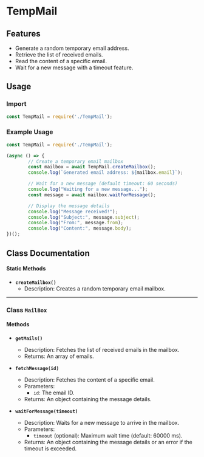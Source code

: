# TempMail

## Features

- Generate a random temporary email address.
- Retrieve the list of received emails.
- Read the content of a specific email.
- Wait for a new message with a timeout feature.

## Usage

### Import

```javascript
const TempMail = require('./TempMail');
```

### Example Usage

```javascript
const TempMail = require('./TempMail');

(async () => {
        // Create a temporary email mailbox
        const mailbox = await TempMail.createMailbox();
        console.log(`Generated email address: ${mailbox.email}`);

        // Wait for a new message (default timeout: 60 seconds)
        console.log("Waiting for a new message...");
        const message = await mailbox.waitForMessage();

        // Display the message details
        console.log("Message received!");
        console.log("Subject:", message.subject);
        console.log("From:", message.from);
        console.log("Content:", message.body);
})();
```

## Class Documentation

#### Static Methods

- **`createMailbox()`**
  - Description: Creates a random temporary email mailbox.
---

### Class `MailBox`

#### Methods

- **`getMails()`**
  - Description: Fetches the list of received emails in the mailbox.
  - Returns: An array of emails.

- **`fetchMessage(id)`**
  - Description: Fetches the content of a specific email.
  - Parameters:
    - `id`: The email ID.
  - Returns: An object containing the message details.

- **`waitForMessage(timeout)`**
  - Description: Waits for a new message to arrive in the mailbox.
  - Parameters:
    - `timeout` (optional): Maximum wait time (default: 60000 ms).
  - Returns: An object containing the message details or an error if the timeout is exceeded.
